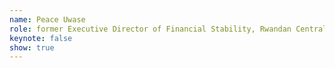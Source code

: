```yaml
---
name: Peace Uwase
role: former Executive Director of Financial Stability, Rwandan Central Bank
keynote: false
show: true
---
```


